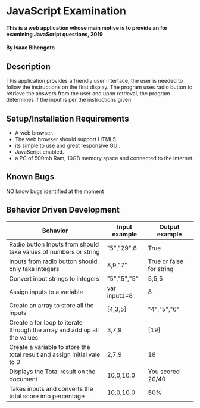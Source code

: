 # JavaScript Examination

#### This is a web application whose main motive is to provide an for examining JavaScript questions, 2019

#### By **Isaac Bihengoto**

## Description

This application provides a friendly user interface, the user is needed to follow the instructions on the first display.
The program uses radio button to retrieve the answers from the user and upon retrieval, the program determines if the input is per the instructions given

## Setup/Installation Requirements

- A web browser.
- The web browser should support HTML5.
- its simple to use and great responsive GUI.
- JavaScript enabled.
- a PC of 500mb Ram, 10GB memory space and connected to the internet.

## Known Bugs

NO know bugs identified at the moment

## Behavior Driven Development

| **Behavior**                                                             | **Input example** | **Output example**       |
| ------------------------------------------------------------------------ | ----------------- | ------------------------ |
| Radio button Inputs from should take values of numbers or string         | "5","29",6        | True                     |
| Inputs from radio button should only take integers                       | 8,9,"7"           | True or false for string |
| Convert input strings to integers                                        | "5","5","5"       | 5,5,5                    |
| Assign inputs to a variable                                              | var input1=8      | 8                        |
| Create an array to store all the inputs                                  | [4,3,5]           | "4","5","6"              |
| Create a for loop to iterate through the array and add up all the values | 3,7,9             | [19]                     |
| Create a variable to store the total result and assign initial vale to 0 | 2,7,9             | 18                       |
| Displays the Total result on the document                                | 10,0,10,0         | You scored 20/40         |
| Takes inputs and converts the total score into percentage                | 10,0,10,0         | 50%                      |
